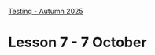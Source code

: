 [Testing - Autumn 2025](https://github.com/arturomorarioja-kea/SD_Testing_E25/blob/main/README.md)

# Lesson 7 - 7 October

[-> download Agile and Testing slides]: #

[## Exercise solutions]: #
[Webshop:]: #
[- Selenium WebDriver for Python and Firefox(https://github.com/arturomorarioja/webshop_selenium_py_e2e)]: #
[- Cypress(https://github.com/arturomorarioja/js_webshop_e2e_tests)]: #
[- Playwright for JavaScript(https://github.com/arturomorarioja/js_webshop_playwright_tests)]: #

[## In-class exercise]: #
[Write an acceptance test procedure for logging in to Itslearning.]: #
[Work in groups of 5 or 6.]: #
[Upload your design to our Teams channel (folder `Acceptance Testing exercise`) in your preferred format (xlsx, pdf, docx).]: #

[## Class takeaways]: #
[Check out the following slides on Itslearning and associated materials]: #
[- **Acceptance Testing**]: #
[  - Also familiarise yourselves with the following sample documents]: #
[    - Test case template(https://github.com/arturomorarioja-ek/SD_Testing_E25/blob/main/Lesson07/Test%20Case%20template.xlsx)]: #
[    - Acceptance Test checklist(https://github.com/arturomorarioja-ek/SD_Testing_E25/blob/main/Lesson07/Acceptance%20Test%20checklist.xlsx)]: #
[- **Agile and Testing**]: #
[  - Download the free e-book *Scrum and XP from the Trenches. How We Do Scrum*, 2nd ed.(https://www.infoq.com/minibooks/scrum-xp-from-the-trenches-2/) (Henrik Kniberg, 2015). Focus specifically in the chapter "How we do testing" (pp. 115-128)]: #
[- **Test-Driven Development]: #
[  - LinkedIn Learning videos illustrating the process:]: #
[    - *Unit Testing and Test Driven Development in Python* (Richard Wells, 2018)]: #
[      - Example TDD session: The FizzBuzz Kata(https://www.linkedin.com/learning/unit-testing-and-test-driven-development-in-python/example-tdd-session-the-fizzbuzz-kata)]: #
[    - *Programming Foundations: Test-Driven Development* (Neelam Dwivedi, 2024)]: #
[      - 01 Writing Test Cases(https://www.linkedin.com/learning/programming-foundations-test-driven-development-2/writing-test-cases)]: #
[      - 02 TDD and Agile(https://www.linkedin.com/learning/programming-foundations-test-driven-development-2/tdd-and-agile)]: #
[      - 03 Where to Start?(https://www.linkedin.com/learning/programming-foundations-test-driven-development-2/where-to-start)]: #
[      - 04 The Iterative Red-Green-Refactor Cycle(https://www.linkedin.com/learning/programming-foundations-test-driven-development-2/the-iterative-red-green-refactor-cycle)]: #
[      - 05 Refactor to Improve the Design(https://www.linkedin.com/learning/programming-foundations-test-driven-development-2/refactor-to-improve-the-design)]: #
[      - 06 Challenge: Functionality(https://www.linkedin.com/learning/programming-foundations-test-driven-development-2/2915490)]: #
[      - 07 Solution: Functionality(https://www.linkedin.com/learning/programming-foundations-test-driven-development-2/2915491)]: #
